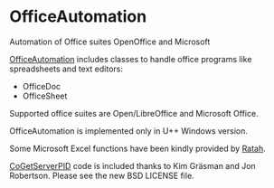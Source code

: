 # OfficeAutomation

Automation of Office suites OpenOffice and Microsoft

[OfficeAutomation](https://anboto.github.io/srcdoc$OfficeAutomation$OfficeAutomation$en-us.html) includes classes to handle office programs like spreadsheets and text editors:

- OfficeDoc
- OfficeSheet

Supported office suites are Open/LibreOffice and Microsoft Office.

OfficeAutomation is implemented only in U++ Windows version.

Some Microsoft Excel functions have been kindly provided by [Ratah](http://www.ultimatepp.org/forum/index.php?t=usrinfo&id=922&).

[CoGetServerPID](https://github.com/kimgr/cogetserverpid) code is included thanks to Kim Gräsman and Jon Robertson. Please see the new BSD LICENSE file.

